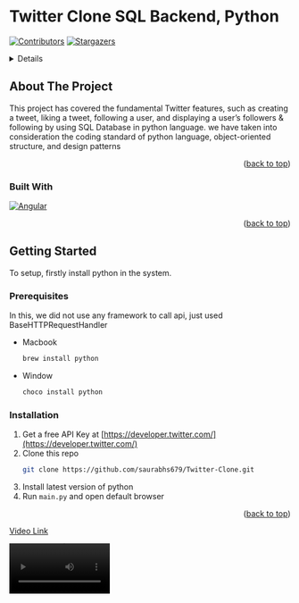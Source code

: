 # Twitter Clone SQL Backend, Python

[![Contributors][contributors-shield]][contributors-url]
[![Stargazers][stars-shield]][stars-url]

[//]: # ([![LinkedIn][linkedin-shield]][linkedin-url])

<!-- TABLE OF CONTENTS -->
<details>
  <ol>
    <li>
      <a href="#about-the-project">About The Project</a>
      <ul>
        <li><a href="#built-with">Built With</a></li>
      </ul>
    </li>
    <li>
      <a href="#getting-started">Getting Started</a>
      <ul>
        <li><a href="#prerequisites">Prerequisites</a></li>
        <li><a href="#installation">Installation</a></li>
      </ul>
    </li>
  </ol>
</details>



<!-- ABOUT THE PROJECT -->
## About The Project

This project has covered the fundamental Twitter features, such as creating a tweet, liking a tweet, following a user, and displaying a user’s followers & following by using SQL Database in python language. we have taken into consideration the coding standard of python language, object-oriented structure, and design patterns
<p align="right">(<a href="#readme-top">back to top</a>)</p>

### Built With

[![Angular][Angular.io]][Angular-url]

<p align="right">(<a href="#readme-top">back to top</a>)</p>

<!-- GETTING STARTED -->
## Getting Started

To setup, firstly install python in the system. 

### Prerequisites

In this, we did not use any framework to call api, just used BaseHTTPRequestHandler
* Macbook
  ```sh
  brew install python
  ```
* Window
  ```sh
  choco install python
  ```

### Installation

1. Get a free API Key at [https://developer.twitter.com/](https://developer.twitter.com/)
2. Clone this repo
   ```sh
   git clone https://github.com/saurabhs679/Twitter-Clone.git
   ```
3. Install latest version of python
4. Run `main.py` and open default browser

<p align="right">(<a href="#readme-top">back to top</a>)</p>

<p align="left"><a href="https://drive.google.com/file/d/1arZ0Ovt1rkaGdjuD2bAs-RYsoY0zDSiT/view?usp=sharing">Video Link</a></p>

<video src='https://drive.google.com/file/d/1arZ0Ovt1rkaGdjuD2bAs-RYsoY0zDSiT/view?usp=sharing' width=180/>


[//]: # (<!-- CONTACT -->)

[//]: # (## Contact)

[//]: # ()
[//]: # (Saurabh Sharma - [@saurabhs679]&#40;https://www.linkedin.com/in/saurabh-sharma1/&#41; - saurabhs679@gmail.com)

[//]: # ()
[//]: # (<p align="right">&#40;<a href="#readme-top">back to top</a>&#41;</p>)

<!-- MARKDOWN LINKS & IMAGES -->
<!-- https://www.markdownguide.org/basic-syntax/#reference-style-links -->
[contributors-shield]: https://img.shields.io/badge/CONTRIBUTORS-1-orange
[contributors-url]: https://github.com/karansingla007/SOEN6441_APP_project
[stars-shield]: https://img.shields.io/badge/STARS-2-yellowgreen
[stars-url]: https://github.com/karansingla007/SOEN6441_APP_project
[linkedin-shield]: https://img.shields.io/badge/LINKEDIN-karansingla007-blue
[linkedin-url]: https://www.linkedin.com/in/karansingla007/
[product-screenshot]: images/screenshot.png
[Angular.io]: https://forthebadge.com/images/badges/made-with-python.svg
[Angular-url]: https://www.python.org
[Bootstrap.com]: https://img.shields.io/badge/Bootstrap-563D7C?style=for-the-badge&logo=bootstrap&logoColor=white
[Bootstrap-url]: https://getbootstrap.com
[JQuery.com]: https://img.shields.io/badge/jQuery-0769AD?style=for-the-badge&logo=jquery&logoColor=white
[JQuery-url]: https://jquery.com 
